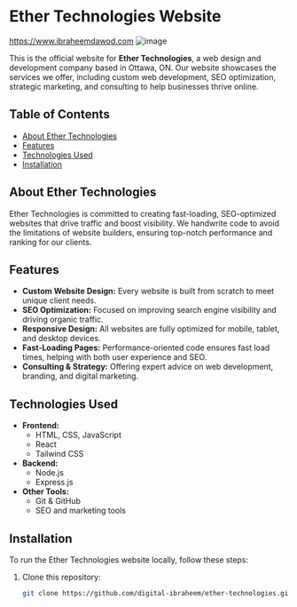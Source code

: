 # Ether Technologies Website
https://www.ibraheemdawod.com
![image](https://github.com/user-attachments/assets/31010901-79a0-4636-a976-6f867f923498)

This is the official website for **Ether Technologies**, a web design and development company based in Ottawa, ON. Our website showcases the services we offer, including custom web development, SEO optimization, strategic marketing, and consulting to help businesses thrive online.

## Table of Contents

- [About Ether Technologies](#about-ether-technologies)
- [Features](#features)
- [Technologies Used](#technologies-used)
- [Installation](#installation)

## About Ether Technologies

Ether Technologies is committed to creating fast-loading, SEO-optimized websites that drive traffic and boost visibility. We handwrite code to avoid the limitations of website builders, ensuring top-notch performance and ranking for our clients.

## Features

- **Custom Website Design:** Every website is built from scratch to meet unique client needs.
- **SEO Optimization:** Focused on improving search engine visibility and driving organic traffic.
- **Responsive Design:** All websites are fully optimized for mobile, tablet, and desktop devices.
- **Fast-Loading Pages:** Performance-oriented code ensures fast load times, helping with both user experience and SEO.
- **Consulting & Strategy:** Offering expert advice on web development, branding, and digital marketing.

## Technologies Used

- **Frontend:**
  - HTML, CSS, JavaScript
  - React
  - Tailwind CSS
- **Backend:**
  - Node.js
  - Express.js
- **Other Tools:**
  - Git & GitHub
  - SEO and marketing tools

## Installation

To run the Ether Technologies website locally, follow these steps:

1. Clone this repository:
   ```bash
   git clone https://github.com/digital-ibraheem/ether-technologies.git
